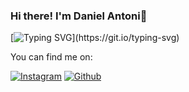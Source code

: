 ### Hi there! I'm Daniel Antoni👋
[![Typing SVG](https://readme-typing-svg.herokuapp.com?font=Fira+Code&pause=1000&color=7100F7&random=false&width=435&lines=Welcome+to+my+profile;My+name+is+Daniel+Antoni;I'm+from+Brazil.)](https://git.io/typing-svg)

You can find me on:

[![Instagram](https://img.shields.io/badge/Instagram-E4405F?style=for-the-badge&logo=instagram&logoColor=white)](https://instagram.com/daniel_antoni_?igshid=MzMyNGUyNmU2YQ%3D%3D&utm_source=qr)
[![Github](https://img.shields.io/badge/LinkedIn-0077B5?style=for-the-badge&logo=linkedin&logoColor=white)](https://www.linkedin.com/in/daniel-antoni-/)
